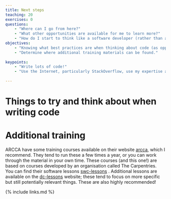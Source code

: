 ```yaml
---
title: Next steps
teaching: 20
exercises: 0
questions:
    - "Where can I go from here?"
    - "What other opportunities are available for me to learn more?"
    - "How do I start to think like a software developer (rather than a coder)?"
objectives:
    - "Knowing what best practices are when thinking about code (as opposed to just writing it!)"
    - "Determine where additional training materials can be found."
    
keypoints:
    - "Write lots of code!"
    - "Use the Internet, particularly StackOverflow, use my expertise and talk to one another about problems you are facing!"
    
---
```


# Things to try and think about when writing code


# Additional training

ARCCA have some training courses available on their website [arcca](https://arcca.github.io), which I recommend. They tend to run these a few times a year, or you can work through the material in your own time. 
These courses (and this one!) are based on courses developed by an organisation called The Carpentries. You can find their software lessons [swc-lessons](here) . Additional lessons are available on the [dc-lessons](Data_Carpentries) website; these tend to focus on more specific but still potentially relevant things. These are also highly recommended! 

{% include links.md %}


